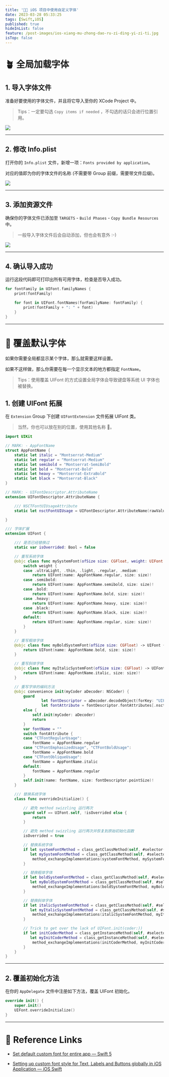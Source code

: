 ```yaml
---
title: '👨‍💻 iOS 项目中使用自定义字体'
date: 2023-03-28 05:33:25
tags: [Swift,iOS]
published: true
hideInList: false
feature: /post-images/ios-xiang-mu-zhong-dao-ru-zi-ding-yi-zi-ti.jpg
isTop: false
---
```


# 🪴 全局加载字体

## 1. 导入字体文件

准备好要使用的字体文件，并且将它导入至你的 XCode Project 中。

> Tips：一定要勾选 `Copy items if needed` ，不勾选的话只会进行位置引用。

![](https://seaony.github.io/post-images/1679953001044.png)

---

## 2. 修改 Info.plist

打开你的 `Info.plist` 文件，新增一项：`Fonts provided by application`。

对应的值即为你的字体文件的名称 (不需要带 Group 前缀，需要带文件后缀)。

![](https://seaony.github.io/post-images/1679953202754.png)

---

## 3. 添加资源文件

确保你的字体文件已添加至 `TARGETS` - `Build Phases` - `Copy Bundle Resources` 中。

> 一般导入字体文件后会自动添加，但也会有意外 :-)

![](https://seaony.github.io/post-images/1679953445072.png)

---

## 4. 确认导入成功

运行这段代码即可打印出所有可用字体，检查是否导入成功。

```swift
for fontFamily in UIFont.familyNames {
    print(fontFamily)

    for font in UIFont.fontNames(forFamilyName: fontFamily) {
        print(fontFamily + ": " + font)
    }
}
```

---

# 🧐 覆盖默认字体

如果你需要全局都显示某个字体，那么就需要这样设置。

如果不这样做，那么你需要在每一个显示文本的地方都指定 `FontName`。

> Tips：使用覆盖 UIFont 的方式设置全局字体会导致键盘等系统 UI 字体也被替换。

## 1. 创建 UIFont 拓展

在 `Extension` Group 下创建 `UIFontExtension` 文件拓展 UIFont 类。

> 当然，你也可以放在别的位置，使用其他名称 🫠。

```swift
import UIKit

// MARK: - AppFontName
struct AppFontName {
    static let italic = "Montserrat-Medium"
    static let regular = "Montserrat-Medium"
    static let semibold = "Montserrat-SemiBold"
    static let bold = "Montserrat-Bold"
    static let heavy = "Montserrat-ExtraBold"
    static let black = "Montserrat-Black"
}

// MARK: - UIFontDescriptor.AttributeName
extension UIFontDescriptor.AttributeName {

    /// NSCTFontUIUsageAttribute
    static let nsctFontUIUsage = UIFontDescriptor.AttributeName(rawValue: "NSCTFontUIUsageAttribute")

}

/// 字体扩展
extension UIFont {

    /// 是否已经替换过
    static var isOverrided: Bool = false

    // 重写系统字体
    @objc class func mySystemFont(ofSize size: CGFloat, weight: UIFont.Weight) -> UIFont {
        switch weight {
        case .ultraLight, .thin, .light, .regular, .medium:
            return UIFont(name: AppFontName.regular, size: size)!
        case .semibold:
            return UIFont(name: AppFontName.semibold, size: size)!
        case .bold:
            return UIFont(name: AppFontName.bold, size: size)!
        case .heavy:
            return UIFont(name: AppFontName.heavy, size: size)!
        case .black:
            return UIFont(name: AppFontName.black, size: size)!
        default:
            return UIFont(name: AppFontName.regular, size: size)!
        }
    }

    // 重写粗体字体
    @objc class func myBoldSystemFont(ofSize size: CGFloat) -> UIFont {
        return UIFont(name: AppFontName.bold, size: size)!
    }

    // 重写斜体字体
    @objc class func myItalicSystemFont(ofSize size: CGFloat) -> UIFont {
        return UIFont(name: AppFontName.italic, size: size)!
    }

    // 重写字体的编码方法
    @objc convenience init(myCoder aDecoder: NSCoder) {
        guard
                let fontDescriptor = aDecoder.decodeObject(forKey: "UIFontDescriptor") as? UIFontDescriptor,
                let fontAttribute = fontDescriptor.fontAttributes[.nsctFontUIUsage] as? String
        else {
            self.init(myCoder: aDecoder)
            return
        }
        var fontName = ""
        switch fontAttribute {
        case "CTFontRegularUsage":
            fontName = AppFontName.regular
        case "CTFontEmphasizedUsage", "CTFontBoldUsage":
            fontName = AppFontName.bold
        case "CTFontObliqueUsage":
            fontName = AppFontName.italic
        default:
            fontName = AppFontName.regular
        }
        self.init(name: fontName, size: fontDescriptor.pointSize)!
    }

    /// 替换系统字体
    class func overrideInitialize() {

        // 避免 method swizzling 运行两次
        guard self == UIFont.self, !isOverrided else {
            return
        }

        // 避免 method swizzling 运行两次并恢复到原始初始化函数
        isOverrided = true

        // 替换系统字体
        if let systemFontMethod = class_getClassMethod(self, #selector(systemFont(ofSize:weight:))),
           let mySystemFontMethod = class_getClassMethod(self, #selector(mySystemFont(ofSize:weight:))) {
            method_exchangeImplementations(systemFontMethod, mySystemFontMethod)
        }

        // 替换粗体字体
        if let boldSystemFontMethod = class_getClassMethod(self, #selector(boldSystemFont(ofSize:))),
           let myBoldSystemFontMethod = class_getClassMethod(self, #selector(myBoldSystemFont(ofSize:))) {
            method_exchangeImplementations(boldSystemFontMethod, myBoldSystemFontMethod)
        }

        // 替换斜体字体
        if let italicSystemFontMethod = class_getClassMethod(self, #selector(italicSystemFont(ofSize:))),
           let myItalicSystemFontMethod = class_getClassMethod(self, #selector(myItalicSystemFont(ofSize:))) {
            method_exchangeImplementations(italicSystemFontMethod, myItalicSystemFontMethod)
        }

        // Trick to get over the lack of UIFont.init(coder:))
        if let initCoderMethod = class_getInstanceMethod(self, #selector(UIFontDescriptor.init(coder:))),
           let myInitCoderMethod = class_getInstanceMethod(self, #selector(UIFont.init(myCoder:))) {
            method_exchangeImplementations(initCoderMethod, myInitCoderMethod)
        }
    }
}
```

---

## 2. 覆盖初始化方法

在你的 `AppDelegate` 文件中注册如下方法，覆盖 UIFont 初始化。

```swift
override init() {
    super.init()
    UIFont.overrideInitialize()
}
```

---

# 🫠 Reference Links

- [Set default custom font for entire app — Swift 5](https://medium.com/fabcoding/set-default-custom-font-for-entire-app-swift-5-55709e36e6f3)

- [Setting up custom font style for Text, Labels and Buttons globally in iOS Application — iOS Swift](https://medium.com/@arunvaishy1007/setting-up-custom-font-style-for-text-labels-and-buttons-globally-in-ios-application-ios-swift-17b08317c026)


